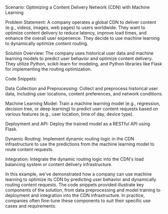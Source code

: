 Scenario: Optimizing a Content Delivery Network (CDN) with Machine Learning

Problem Statement:
A company operates a global CDN to deliver content (e.g., videos, images, web pages) to users worldwide. They want to optimize content delivery to reduce latency, improve load times, and enhance the overall user experience. They decide to use machine learning to dynamically optimize content routing.

Solution Overview:
The company uses historical user data and machine learning models to predict user behavior and optimize content delivery. They utilize Python, scikit-learn for modeling, and Python libraries like Flask for implementing the routing optimization.

Code Snippets:

Data Collection and Preprocessing:
Collect and preprocess historical user data, including user locations, content preferences, and network conditions.

Machine Learning Model:
Train a machine learning model (e.g., regression, decision tree, or deep learning) to predict user content requests based on various features (e.g., user location, time of day, device type).

Deployment and API:
Deploy the trained model as a RESTful API using Flask.

Dynamic Routing:
Implement dynamic routing logic in the CDN infrastructure to use the predictions from the machine learning model to route content requests.

Integration:
Integrate the dynamic routing logic into the CDN's load balancing system or content delivery infrastructure.

In this example, we've demonstrated how a company can use machine learning to optimize its CDN by predicting user behavior and dynamically routing content requests. The code snippets provided illustrate key components of the solution, from data preprocessing and model training to deployment and integration into the CDN infrastructure. In practice, companies often fine-tune these components to suit their specific use cases and requirements.